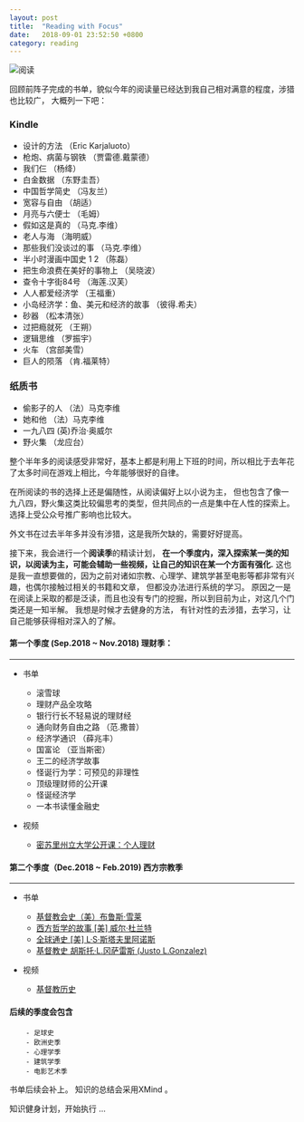 ```yaml
---
layout: post
title:  "Reading with Focus"
date:   2018-09-01 23:52:50 +0800
category: reading
---
```

![阅读](https://images.unsplash.com/photo-1507842217343-583bb7270b66?ixlib=rb-0.3.5&q=80&fm=jpg&crop=entropy&cs=tinysrgb&w=1080&fit=max&ixid=eyJhcHBfaWQiOjExNzczfQ&s=aa645e5938279a974b77f872c0eb8879)


回顾前阵子完成的书单，貌似今年的阅读量已经达到我自己相对满意的程度，涉猎也比较广， 大概列一下吧：

### Kindle 

- 设计的方法 （Eric Karjaluoto）
- 枪炮、病菌与钢铁 （贾雷德.戴蒙德）
- 我们仨 （杨绛）
- 白金数据 （东野圭吾）
- 中国哲学简史 （冯友兰）
- 宽容与自由 （胡适）
- 月亮与六便士 （毛姆）
- 假如这是真的 （马克.李维）
- 老人与海 （海明威）
- 那些我们没谈过的事 （马克.李维）
- 半小时漫画中国史 1 2 （陈磊）
- 把生命浪费在美好的事物上 （吴晓波）
- 查令十字街84号 （海莲.汉芙）
- 人人都爱经济学 （王福重）
- 小岛经济学：鱼、美元和经济的故事 （彼得.希夫）
- 砂器 （松本清张）
- 过把瘾就死 （王朔）
- 逻辑思维 （罗振宇）
- 火车 （宫部美雪）
- 巨人的陨落 （肯.福莱特）


### 纸质书
- 偷影子的人 （法）马克李维
- 她和他 （法）马克李维
- 一九八四 	(英)乔治·奥威尔
- 野火集 （龙应台）


整个半年多的阅读感受非常好，基本上都是利用上下班的时间，所以相比于去年花了太多时间在游戏上相比，今年能够很好的自律。

在所阅读的书的选择上还是偏随性，从阅读偏好上以小说为主， 但也包含了像一九八四，野火集这类比较偏思考的类型，但共同点的一点是集中在人性的探索上。 选择上受公众号推广影响也比较大。 

外文书在过去半年多并没有涉猎，这是我所欠缺的，需要好好提高。 

接下来，我会进行一个**阅读季**的精读计划， **在一个季度内，深入探索某一类的知识，以阅读为主，可能会辅助一些视频，让自己的知识在某一个方面有强化.** 这也是我一直想要做的，因为之前对诸如宗教、心理学、建筑学甚至电影等都非常有兴趣，也偶尔接触过相关的书籍和文章， 但都没办法进行系统的学习。 原因之一是在阅读上采取的都是泛读，而且也没有专门的挖掘，所以到目前为止，对这几个门类还是一知半解。 我想是时候才去健身的方法， 有针对性的去涉猎，去学习，让自己能够获得相对深入的了解。 

#### 第一个季度 (Sep.2018 ~ Nov.2018) 理财季： 
---
- 书单
	- 滚雪球
	- 理财产品全攻略
	- 银行行长不轻易说的理财经 
	- 通向财务自由之路 （范.撒普）
	- 经济学通识 （薛兆丰）
	- 国富论 （亚当斯密）
	- 王二的经济学故事
	- 怪诞行为学：可预见的非理性
	- 顶级理财师的公开课
	- 怪诞经济学
	- 一本书读懂金融史


- 视频
	- [密苏里州立大学公开课：个人理财](http://open.163.com/special/opencourse/personalfinance.html)



#### 第二个季度（Dec.2018 ~ Feb.2019) 西方宗教季
---
- 书单
	- [基督教会史（美）布鲁斯·雪莱](https://book.douban.com/subject/1261542/)
	- [西方哲学的故事 [美] 威尔·杜兰特](https://book.douban.com/subject/3612274/)
	- [全球通史 [美] L·S·斯塔夫里阿诺斯](https://book.douban.com/subject/1025643/)
	- [基督教史 胡斯托·L.冈萨雷斯 (Justo L.Gonzalez)](https://book.douban.com/subject/26722581/)
	
- 视频
	- [基督教历史](https://movie.douban.com/subject/4312231/)





#### 后续的季度会包含
```
	- 足球史
	- 欧洲史季
	- 心理学季
	- 建筑学季
	- 电影艺术季
```

书单后续会补上。 知识的总结会采用XMind 。 

知识健身计划，开始执行 ...



